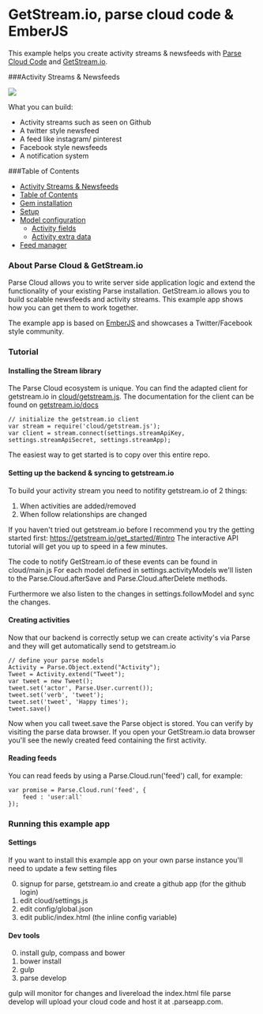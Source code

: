 GetStream.io, parse cloud code & EmberJS
========================================

This example helps you create activity streams & newsfeeds with [Parse Cloud Code](https://parse.com/docs/cloud_code_guide) and [GetStream.io](https://getstream.io).

###Activity Streams & Newsfeeds

![](https://dvqg2dogggmn6.cloudfront.net/images/mood-home.png)

What you can build:

* Activity streams such as seen on Github
* A twitter style newsfeed
* A feed like instagram/ pinterest
* Facebook style newsfeeds
* A notification system

###Table of Contents

<!-- START doctoc generated TOC please keep comment here to allow auto update -->
<!-- DON'T EDIT THIS SECTION, INSTEAD RE-RUN doctoc TO UPDATE -->

- [Activity Streams & Newsfeeds](#activity-streams-&-newsfeeds)
- [Table of Contents](#table-of-contents)
- [Gem installation](#gem-installation)
- [Setup](#setup)
- [Model configuration](#model-configuration)
  - [Activity fields](#activity-fields)
  - [Activity extra data](#activity-extra-data)
- [Feed manager](#feed-manager)

<!-- END doctoc generated TOC please keep comment here to allow auto update -->

### About Parse Cloud & GetStream.io

Parse Cloud allows you to write server side application logic and extend the functionality of your existing Parse installation. GetStream.io allows you to build scalable newsfeeds and activity streams. This example app shows how you can get them to work together.

The example app is based on [EmberJS](http://emberjs.com/) and showcases a Twitter/Facebook style community.

### Tutorial

#### Installing the Stream library

The Parse Cloud ecosystem is unique. You can find the adapted client for getstream.io in [cloud/getstream.js](https://github.com/tschellenbach/Stream-Example-Parse/blob/master/cloud/getstream.js).
The documentation for the client can be found on [getstream.io/docs](https://getstream.io/docs/)

```
// initialize the getstream.io client
var stream = require('cloud/getstream.js');
var client = stream.connect(settings.streamApiKey, settings.streamApiSecret, settings.streamApp);
```

The easiest way to get started is to copy over this entire repo.

#### Setting up the backend & syncing to getstream.io

To build your activity stream you need to notifity getstream.io of 2 things:

1. When activities are added/removed
2. When follow relationships are changed

If you haven't tried out getstream.io before I recommend you try the getting started first:
https://getstream.io/get_started/#intro
The interactive API tutorial will get you up to speed in a few minutes.

The code to notify GetStream.io of these events can be found in cloud/main.js
For each model defined in settings.activityModels we'll listen to the Parse.Cloud.afterSave and Parse.Cloud.afterDelete methods.

Furthermore we also listen to the changes in settings.followModel and sync the changes.

#### Creating activities

Now that our backend is correctly setup we can create activity's via Parse and they will get automatically send to getstream.io

```
// define your parse models
Activity = Parse.Object.extend("Activity");
Tweet = Activity.extend("Tweet");
var tweet = new Tweet();
tweet.set('actor', Parse.User.current());
tweet.set('verb', 'tweet');
tweet.set('tweet', 'Happy times');
tweet.save()
```

Now when you call tweet.save the Parse object is stored. You can verify by visiting the parse data browser.
If you open your GetStream.io data browser you'll see the newly created feed containing the first activity.

#### Reading feeds

You can read feeds by using a Parse.Cloud.run('feed') call, for example:

```
var promise = Parse.Cloud.run('feed', {
	feed : 'user:all'
});
```

### Running this example app

#### Settings

If you want to install this example app on your own parse instance you'll need to update a few setting files

0. signup for parse, getstream.io and create a github app (for the github login)
1. edit cloud/settings.js
2. edit config/global.json
3. edit public/index.html (the inline config variable)

#### Dev tools

0. install gulp, compass and bower
1. bower install
2. gulp
3. parse develop <your application name>

gulp will monitor for changes and livereload the index.html file
parse develop will upload your cloud code and host it at <yourconfiguredvalue>.parseapp.com.





